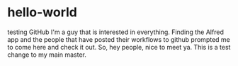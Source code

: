 # hello-world
testing GitHub
I'm a guy that is interested in everything.  Finding the Alfred app and the people that have posted their workflows to github prompted me to come here and check it out.
So, hey people, nice to meet ya.
This is a test change to my main master.
